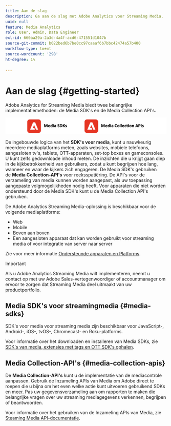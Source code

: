 ```yaml
---
title: Aan de slag
description: Ga aan de slag met Adobe Analytics voor Streaming Media.
uuid: null
feature: Media Analytics
role: User, Admin, Data Engineer
exl-id: 660aa29a-2a3d-4a4f-acd6-471551d1047b
source-git-commit: b022bed6b7be0cc97caaaf6b7bbc42474a57b400
workflow-type: tm+mt
source-wordcount: '298'
ht-degree: 1%

---
```


# Aan de slag {#getting-started}

Adobe Analytics for Streaming Media biedt twee belangrijke implementatiemethoden: de Media SDK&#39;s en de Media Collection API&#39;s.

![methoden](assets/getting-started2.png)

De ingebouwde logica van het **SDK&#39;s voor media**, kunt u nauwkeurig meerdere mediaplatforms meten, zoals websites, mobiele telefoons, aangesloten tv&#39;s, tablets, OTT-apparaten, set-top boxes en gameconsoles. U kunt zelfs gedownloade inhoud meten. De inzichten die u krijgt gaan diep in de kijkbetrokkenheid van gebruikers, zodat u kunt begrijpen hoe lang, wanneer en waar de kijkers zich engageren. De Media SDK&#39;s gebruiken de **Media Collection-API&#39;s** voor reeksspatiëring. De API&#39;s voor de verzameling van media kunnen worden aangepast, als uw toepassing aangepaste volgmogelijkheden nodig heeft. Voor apparaten die niet worden ondersteund door de Media SDK&#39;s kunt u de Media Collection API&#39;s gebruiken.

De Adobe Analytics Streaming Media-oplossing is beschikbaar voor de volgende mediaplatforms:

* Web
* Mobile
* Boven aan boven
* Een aangesloten apparaat dat kan worden gebruikt voor streaming media of voor integratie van server naar server

Zie voor meer informatie [Ondersteunde apparaten en Platforms](/help/getting-started/supported-devices.md).

>[!IMPORTANT]
>
>Als u Adobe Analytics Streaming Media wilt implementeren, neemt u contact op met uw Adobe Sales-vertegenwoordiger of accountmanager om ervoor te zorgen dat Streaming Media deel uitmaakt van uw productportfolio.

## Media SDK&#39;s voor streamingmedia {#media-sdks}

SDK&#39;s voor media voor streaming media zijn beschikbaar voor JavaScript-, Android-, iOS-, tvOS-, Chromecast- en Roku-platforms.

Voor informatie over het downloaden en installeren van Media SDKs, zie [SDK&#39;s van media, extensies met tags en OTT SDK&#39;s ophalen](/help/getting-started/download-sdks.md).


## Media Collection-API&#39;s {#media-collection-apis}

De **Media Collection-API&#39;s** kunt u de implementatie van de mediacontrole aanpassen. Gebruik de Inzameling APIs van Media om Adobe direct te roepen die u bijna om het even welke actie kunt uitvoeren gebruikend SDKs en meer. Pas uw gegevensverzameling aan om rapporten te maken die belangrijke vragen over uw streaming mediagegevens verkennen, begrijpen of beantwoorden.

Voor informatie over het gebruiken van de Inzameling APIs van Media, zie [Steaming Media API-documentatie](/help/implementation/media-collection-api/mc-api-overview.md).
